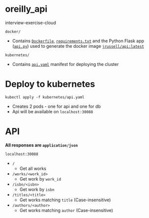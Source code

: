 # oreilly_api
interview-exercise-cloud

`docker/`

* Contains [`Dockerfile`](docker/Dockerfile), [`requirements.txt`](docker/requirements.txt) and the Python Flask app ([`api.py`](docker/api/api.py)) used to generate the docker image [`jrussell/api:latest`](https://hub.docker.com/r/jrussell/api)

`kubernetes/`

* Contains [`api.yaml`](kubernetes/api.yaml) manifest for deploying the cluster

# Deploy to kubernetes
`kubectl apply -f kubernetes/api.yaml`
- Creates 2 pods - one for api and one for db
- Api will be available on `localhost:30088`

# API
**All responses are `application/json`**

`localhost:30088`
- `/`
    - Get all works
- `/works/<work_id>`
    - Get work by `work_id`
- `/isbn/<isbn>`
    - Get work by `isbn`
- `/titles/<title>`
    * Get works matching `title` (Case-insensitive)
- `/authors/<author>`
    * Get works matching `author` (Case-insensitive)